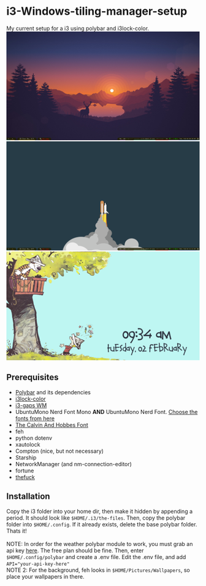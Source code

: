 # i3-Windows-tiling-manager-setup
My current setup for a i3 using polybar and i3lock-color. <br/>
<img alt='rice 1' src='https://github.com/sudocanttype/i3-Windows-tiling-manager-setup/blob/main/img/image1.png'>
<img alt='rice 2' src='https://github.com/sudocanttype/i3-Windows-tiling-manager-setup/blob/main/img/image2.png'>
<img alt='Lock screen' src='https://github.com/sudocanttype/i3-Windows-tiling-manager-setup/blob/main/img/image-locked.png'>

## Prerequisites
  * [Polybar](https://github.com/polybar/polybar) and its dependencies
  * [i3lock-color](https://github.com/Raymo111/i3lock-color)
  * [i3-gaps WM](https://github.com/Airblader/i3)
  * UbuntuMono Nerd Font Mono **AND** UbuntuMono Nerd Font. [Choose the fonts from here](https://github.com/ryanoasis/nerd-fonts/tree/master/patched-fonts/UbuntuMono/Regular/complete)
  * [The Calvin And Hobbes Font](https://www.dafont.com/calvin-and-hobbes.font)
  * feh
  * python dotenv
  * xautolock
  * Compton (nice, but not necessary)
  * Starship
  * NetworkManager (and nm-connection-editor)
  * fortune
  * [thefuck](https://github.com/nvbn/thefuck)

## Installation
Copy the i3 folder into your home dir, then make it hidden by appending a period. It should look like ```$HOME/.i3/the-files```. Then, copy the polybar folder into ```$HOME/.config```. If it already exists, delete the base polybar folder. Thats it! <br/><br/>
NOTE: In order for the weather polybar module to work, you must grab an api key [here](https://openweathermap.org/price). The free plan should be fine. Then, enter ```$HOME/.config/polybar``` and create a .env file. Edit the .env file, and add ```API="your-api-key-here"``` <br/>
NOTE 2: For the background, feh looks in ```$HOME/Pictures/Wallpapers```, so place your wallpapers in there.
